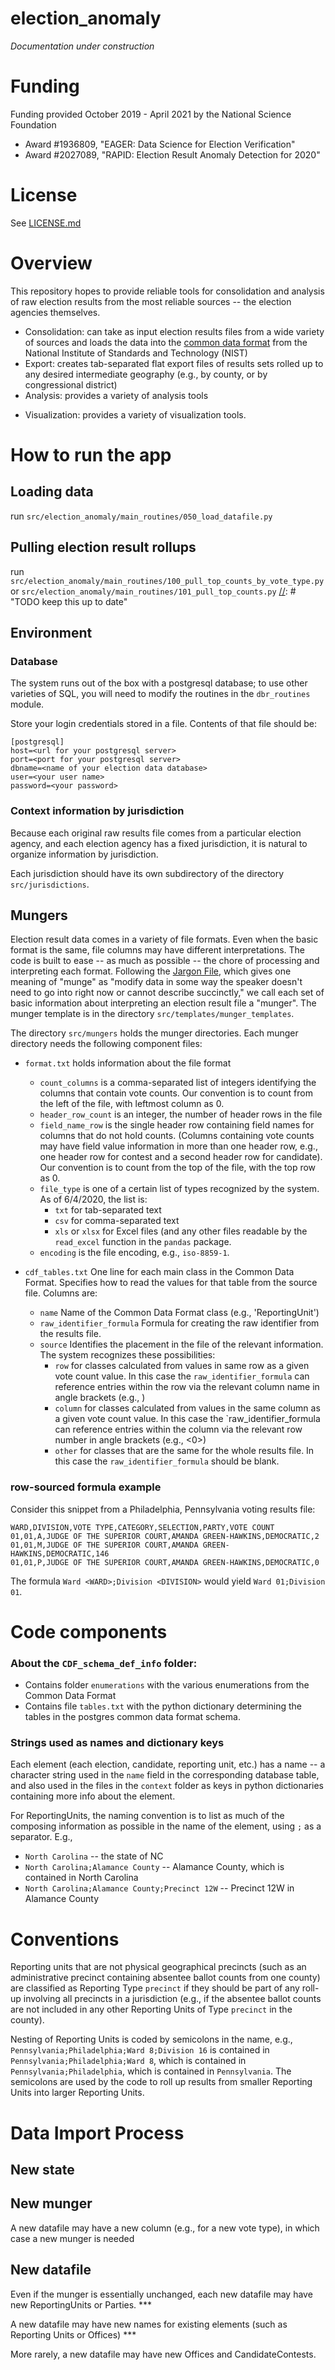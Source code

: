 # election_anomaly
_Documentation under construction_

# Funding
Funding provided October 2019 - April 2021 by the National Science Foundation
 * Award #1936809, "EAGER: Data Science for Election Verification" 
 * Award #2027089, "RAPID: Election Result Anomaly Detection for 2020"

# License
See [LICENSE.md](./LICENSE.md)

# Overview
This repository hopes to provide reliable tools for consolidation and analysis of raw election results from the most reliable sources -- the election agencies themselves. 
 * Consolidation: can take as input election results files from a wide variety of sources and loads the data into the [common data format](https://github.com/usnistgov/ElectionResultsReporting) from the National Institute of Standards and Technology (NIST)
 * Export: creates tab-separated flat export files of results sets rolled up to any desired intermediate geography (e.g., by county, or by congressional district)
 * Analysis: provides a variety of analysis tools
 
[//]: # "TODO keep this up to date"
 * Visualization: provides a variety of visualization tools.
 
[//]: # "TODO keep this up to date"

# How to run the app
## Loading data
run `src/election_anomaly/main_routines/050_load_datafile.py`

## Pulling election result rollups
run `src/election_anomaly/main_routines/100_pull_top_counts_by_vote_type.py`
or `src/election_anomaly/main_routines/101_pull_top_counts.py`
[//]: # "TODO keep this up to date"


## Environment
### Database
The system runs out of the box with a postgresql database; to use other varieties of SQL, you will need to modify the routines in the `dbr_routines` module. 

Store your login credentials stored in a file. Contents of that file should be:
```
[postgresql]
host=<url for your postgresql server>
port=<port for your postgresql server>
dbname=<name of your election data database>
user=<your user name>
password=<your password>
```
  
### Context information by jurisdiction
Because each original raw results file comes from a particular election agency, and each election agency has a fixed jurisdiction, it is natural to organize information by jurisdiction. 

Each jurisdiction should have its own subdirectory of the directory `src/jurisdictions`.


## Mungers
Election result data comes in a variety of file formats. Even when the basic format is the same, file columns may have different interpretations. The code is built to ease -- as much as possible -- the chore of processing and interpreting each format. Following the [Jargon File](http://catb.org/jargon/html/M/munge.html), which gives one meaning of "munge" as "modify data in some way the speaker doesn't need to go into right now or cannot describe succinctly," we call each set of basic information about interpreting an election result file a "munger". The munger template is in the directory `src/templates/munger_templates`.

The directory `src/mungers` holds the munger directories. Each munger directory needs the following component files:
 * `format.txt` holds information about the file format
   * `count_columns` is a comma-separated list of integers identifying the columns that contain vote counts. Our convention is to count from the left of the file, with leftmost column as 0.
   * `header_row_count` is an integer, the number of header rows in the file
   * `field_name_row` is the single header row containing field names for columns that do not hold counts. (Columns containing vote counts may have field value information in more than one header row, e.g., one header row for contest and a second header row for candidate). Our convention is to count from the top of the file, with the top row as 0.
   * `file_type` is one of a certain list of types recognized by the system. As of 6/4/2020, the list is:
     * `txt` for tab-separated text
     * `csv` for comma-separated text
     * `xls` or `xlsx` for Excel files (and any other files readable by the `read_excel` function in the `pandas` package.
   * `encoding` is the file encoding, e.g., `iso-8859-1`.
   
  * `cdf_tables.txt` One line for each main class in the Common Data Format. Specifies how to read the values for that table from the source file. Columns are:
    * `name` Name of the Common Data Format class (e.g., 'ReportingUnit')
    * `raw_identifier_formula` Formula for creating the raw identifier from the results file. 
    * `source` Identifies the placement in the file of the relevant information. The system recognizes these possibilities:
      * `row` for classes calculated from values in same row as a given vote count value. In this case the `raw_identifier_formula` can reference entries within the row via the relevant column name in angle brackets (e.g., <COUNTY>)
      * `column` for classes calculated from values in the same column as a given vote count value. In this case the `raw_identifier_formula can reference entries within the column via the relevant row number in angle brackets (e.g., <0>)
      * `other` for classes that are the same for the whole results file. In this case the `raw_identifier_formula` should be blank.
    
### row-sourced formula example
Consider this snippet from a Philadelphia, Pennsylvania voting results file:
```
WARD,DIVISION,VOTE TYPE,CATEGORY,SELECTION,PARTY,VOTE COUNT
01,01,A,JUDGE OF THE SUPERIOR COURT,AMANDA GREEN-HAWKINS,DEMOCRATIC,2
01,01,M,JUDGE OF THE SUPERIOR COURT,AMANDA GREEN-HAWKINS,DEMOCRATIC,146
01,01,P,JUDGE OF THE SUPERIOR COURT,AMANDA GREEN-HAWKINS,DEMOCRATIC,0
```
The formula `Ward <WARD>;Division <DIVISION>` would yield `Ward 01;Division 01`.

# Code components

### About the `CDF_schema_def_info` folder:
 - Contains folder `enumerations` with the various enumerations from the Common Data Format
 - Contains file `tables.txt` with the python dictionary determining the tables in the postgres common data format schema.


### Strings used as names and dictionary keys
Each element (each election, candidate, reporting unit, etc.) has a name -- a character string used in the `name` field in the corresponding database table, and also used in the files in the `context`  folder as keys in python dictionaries containing more info about the element. 

For ReportingUnits, the naming convention is to list as much of the composing information as possible in the name of the element, using `;` as a separator. E.g., 
 * `North Carolina` -- the state of NC
 * `North Carolina;Alamance County` -- Alamance County, which is contained in North Carolina
 * `North Carolina;Alamance County;Precinct 12W` -- Precinct 12W in Alamance County

# Conventions
Reporting units that are not physical geographical precincts (such as an administrative precinct containing absentee ballot counts from one county) are classified as Reporting Type `precinct` if they should be part of any roll-up involving all precincts in a jurisdiction (e.g., if the absentee ballot counts are not included in any other Reporting Units of Type `precinct` in the county).

Nesting of Reporting Units is coded by semicolons in the name, e.g., `Pennsylvania;Philadelphia;Ward 8;Division 16` is contained in `Pennsylvania;Philadelphia;Ward 8`, which is contained in `Pennsylvania;Philadelphia`, which is contained in `Pennsylvania`. The semicolons are used by the code to roll up results from smaller Reporting Units into larger Reporting Units.

# Data Import Process
## New state
## New munger
A new datafile may have a new column (e.g., for a new vote type), in which case a new munger is needed
## New datafile
Even if the munger is essentially unchanged, each new datafile may have new ReportingUnits or Parties. ***

A new datafile may have new names for existing elements (such as Reporting Units or Offices) ***

More rarely, a new datafile may have new Offices and CandidateContests.

